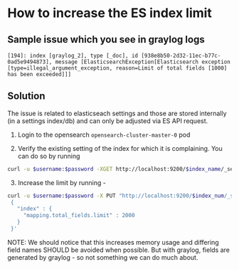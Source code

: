 # How to increase the ES index limit

## Sample issue which you see in graylog logs

```
[194]: index [graylog_2], type [_doc], id [938e8b50-2d32-11ec-b77c-0ad5e9494873], message [ElasticsearchException[Elasticsearch exception [type=illegal_argument_exception, reason=Limit of total fields [1000] has been exceeded]]]
```

## Solution

The issue is related to elasticseach settings and those are stored internally (in a settings index/db) and can only be adjusted via ES API request.
1. Login to the opensearch `opensearch-cluster-master-0` pod

2. Verify the existing setting of the index for which it is complaining. You can do so by running 
```sh
curl -u $username:$password -XGET http://localhost:9200/$index_name/_settings?pretty=true
```

3. Increase the limit by running - 
```sh
curl -u $username:$password -X PUT "http://localhost:9200/$index_num/_settings?pretty" -H 'Content-Type: application/json' -d'
 {
   "index" : {
     "mapping.total_fields.limit" : 2000
   }
 }'
```

NOTE: We should notice that this increases memory usage and differing field names SHOULD be avoided when possible. But with graylog, fields are generated by graylog - so not something we can do much about.
